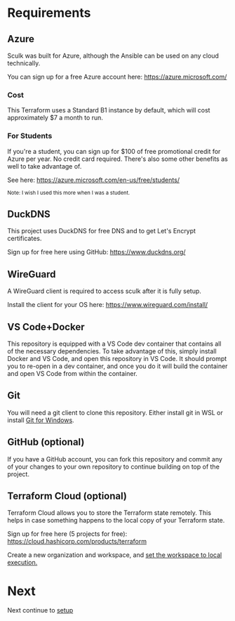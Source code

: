 # Requirements

## Azure

Sculk was built for Azure, although the Ansible can be used on any cloud technically.

You can sign up for a free Azure account here: https://azure.microsoft.com/

### Cost

This Terraform uses a Standard B1 instance by default, which will cost approximately $7 a month to run.

### For Students

If you're a student, you can sign up for $100 of free promotional credit for Azure per year.  No credit card required.  There's also some other benefits as well to take advantage of.  

See here: https://azure.microsoft.com/en-us/free/students/

<small>Note: I wish I used this more when I was a student.</small>

## DuckDNS

This project uses DuckDNS for free DNS and to get Let's Encrypt certificates.

Sign up for free here using GitHub: https://www.duckdns.org/

## WireGuard

A WireGuard client is required to access sculk after it is fully setup.

Install the client for your OS here: https://www.wireguard.com/install/

## VS Code+Docker

This repository is equipped with a VS Code dev container that contains all of the necessary dependencies.  To take advantage of this, simply install Docker and VS Code, and open this repository in VS Code.  It should prompt you to re-open in a dev container, and once you do it will build the container and open VS Code from within the container.

## Git

You will need a git client to clone this repository.  Either install git in WSL or install [Git for Windows](https://git-scm.com/download/win).

## GitHub (optional)

If you have a GitHub account, you can fork this repository and commit any of your changes to your own repository to continue building on top of the project.

## Terraform Cloud (optional)

Terraform Cloud allows you to store the Terraform state remotely.  This helps in case something happens to the local copy of your Terraform state.

Sign up for free here (5 projects for free): https://cloud.hashicorp.com/products/terraform

Create a new organization and workspace, and [set the workspace to local execution.](https://developer.hashicorp.com/terraform/cloud-docs/workspaces/settings#execution-mode)

# Next

Next continue to [setup](./SETUP.md)